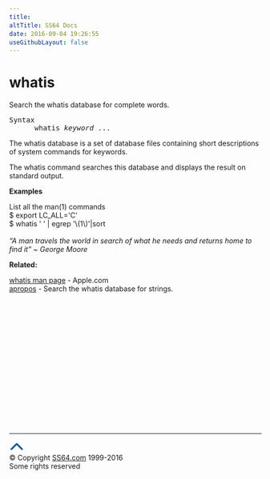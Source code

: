 ```yaml
---
title:
altTitle: SS64 Docs
date: 2016-09-04 19:26:55
useGithubLayout: false
---
```

<!-- #BeginLibraryItem "/Library/head_osx.lbi" --><!-- #EndLibraryItem --><h1>whatis</h1> 
<p>Search the whatis database for complete words.</p>
<pre>Syntax
      whatis <i>keyword</i> ...</pre>
<p>The whatis database is a set of database files containing short descriptions of system commands for keywords. </p>
<p>The whatis command searches this database and displays the result on  standard output.</p>
<p>  <b>Examples</b></p>
<p>List all the man(1) commands <br>
<span class="code">$  export LC_ALL='C'<br>
$ whatis ' ' | egrep '\(1\)'|sort</span><br>
<br>
<i class="quote">“A man travels the world in search of what he needs and returns home to find it” ~ George Moore</i></p>
<p><b>Related:</b></p>
<p><a href="https://developer.apple.com/legacy/library/documentation/Darwin/Reference/ManPages/man1/whatis.1.html">whatis man page</a> - Apple.com<br> 
<a href="apropos.html">apropos</a> - Search the whatis database for strings.</p><!-- #BeginLibraryItem "/Library/foot_osx.lbi" --><p>
<!-- OSX300 -->
<ins class="adsbygoogle" style="display:inline-block;width:300px;height:250px" data-ad-client="ca-pub-6140977852749469" data-ad-slot="1823340303"></ins>
<script>
(adsbygoogle = window.adsbygoogle || []).push({});
</script></p>
<hr>
<div id="bl" class="footer"><a href="whatis.html#"><img src="../images/top.png" width="30" height="22" alt="Back to the Top"></a></div>
<div id="br" class="footer, tagline">© Copyright <a href="http://ss64.com/">SS64.com</a> 1999-2016<br>
Some rights reserved</div><!-- #EndLibraryItem -->
